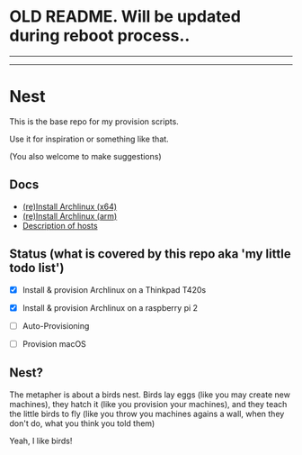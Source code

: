 



# OLD README. Will be updated during reboot process..
---
---

# Nest

This is the base repo for my provision scripts.

Use it for inspiration or something like that.

(You also welcome to make suggestions)

## Docs
- [(re)Install Archlinux (x64)](docs/install_archlinux_x64.md)
- [(re)Install Archlinux (arm)](docs/install_archlinux_arm.md)
- [Description of hosts](docs/hosts.md)


## Status (what is covered by this repo aka 'my little todo list')

- [x] Install & provision Archlinux on a Thinkpad T420s
- [x] Install & provision Archlinux on a raspberry pi 2
- [ ] Auto-Provisioning
- [ ] Provision macOS


## Nest?

The metapher is about a birds nest. Birds lay eggs (like you may create new machines), they hatch it (like you provision your machines), and they teach the little birds to fly (like you throw you machines agains a wall, when they don't do, what you think you told them)

Yeah, I like birds!
